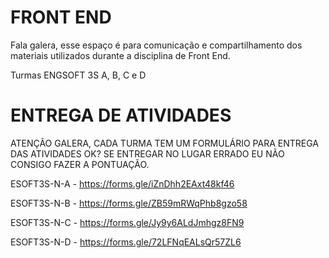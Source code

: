 # FRONT END

Fala galera, esse espaço é para comunicação e compartilhamento dos materiais utilizados durante a disciplina de Front End.

Turmas ENGSOFT 3S A, B, C e D

# ENTREGA DE ATIVIDADES

ATENÇÃO GALERA, CADA TURMA TEM UM FORMULÁRIO PARA ENTREGA DAS ATIVIDADES OK? SE ENTREGAR NO LUGAR ERRADO EU NÃO CONSIGO FAZER A PONTUAÇÃO.

ESOFT3S-N-A - https://forms.gle/iZnDhh2EAxt48kf46

ESOFT3S-N-B - https://forms.gle/ZB59mRWqPhb8gzo58

ESOFT3S-N-C - https://forms.gle/Jy9y6ALdJmhgz8FN9

ESOFT3S-N-D - https://forms.gle/72LFNqEALsQr57ZL6